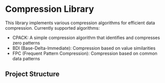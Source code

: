 # Compression Library

This library implements various compression algorithms for efficient data compression. Currently supported algorithms:

- CPACK: A simple compression algorithm that identifies and compresses zero patterns
- BDI (Base-Delta-Immediate): Compression based on value similarities
- FPC (Frequent Pattern Compression): Compression based on common data patterns

## Project Structure
